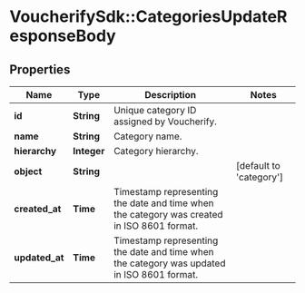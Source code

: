 # VoucherifySdk::CategoriesUpdateResponseBody

## Properties

| Name | Type | Description | Notes |
| ---- | ---- | ----------- | ----- |
| **id** | **String** | Unique category ID assigned by Voucherify. |  |
| **name** | **String** | Category name. |  |
| **hierarchy** | **Integer** | Category hierarchy. |  |
| **object** | **String** |  | [default to &#39;category&#39;] |
| **created_at** | **Time** | Timestamp representing the date and time when the category was created in ISO 8601 format. |  |
| **updated_at** | **Time** | Timestamp representing the date and time when the category was updated in ISO 8601 format. |  |

